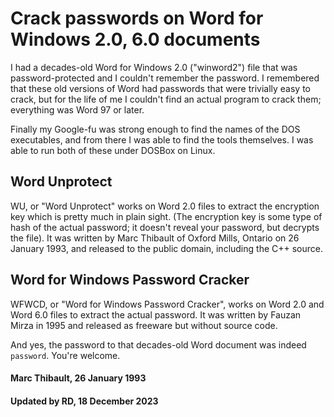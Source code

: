 Crack passwords on Word for Windows 2.0, 6.0 documents
======================================================

I had a decades-old Word for Windows 2.0 ("winword2") file that was password-protected
and I couldn't remember the password. I remembered that these old versions of Word had
passwords that were trivially easy to crack, but for the life of me I couldn't find an
actual program to crack them; everything was Word 97 or later.

Finally my Google-fu was strong enough to find the names of the DOS executables, and
from there I was able to find the tools themselves. I was able to run both of these
under DOSBox on Linux.

Word Unprotect
--------------

WU, or "Word Unprotect" works on Word 2.0 files to extract the encryption key which is
pretty much in plain sight. (The encryption key is some type of hash of the actual
password; it doesn't reveal your password, but decrypts the file). It was written by
Marc Thibault of Oxford Mills, Ontario on 26 January 1993, and released to the public
domain, including the C++ source.

Word for Windows Password Cracker
---------------------------------

WFWCD, or "Word for Windows Password Cracker", works on Word 2.0 and Word 6.0 files
to extract the actual password. It was written by Fauzan Mirza in 1995 and released as
freeware but without source code.

And yes, the password to that decades-old Word document was indeed `password`. You're
welcome.

#### Marc Thibault, 26 January 1993
#### Updated by RD, 18 December 2023
